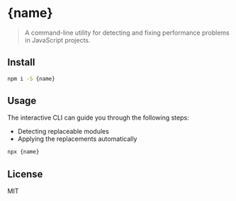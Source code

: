 # {name}

> A command-line utility for detecting and fixing performance problems in
> JavaScript projects.

## Install

```sh
npm i -S {name}
```

## Usage

The interactive CLI can guide you through the following steps:

- Detecting replaceable modules
- Applying the replacements automatically

```sh
npx {name}
```

## License

MIT
